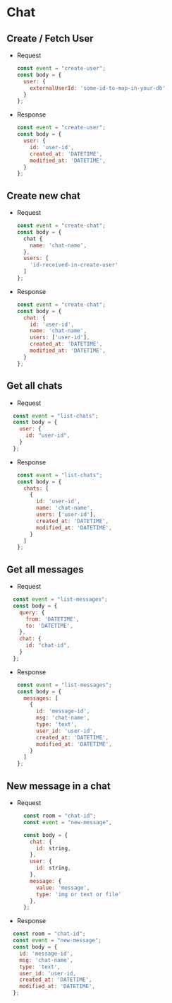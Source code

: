 # Chat

## Create / Fetch User

- Request

  ```js
  const event = "create-user";
  const body = {
    user: {
      externalUserId: 'some-id-to-map-in-your-db'
    }
  };
  ```

- Response

  ```js
  const event = "create-user";
  const body = {
    user: {
      id: 'user-id',
      created_at: 'DATETIME',
      modified_at: 'DATETIME',
    }
  };
  ```

## Create new chat

- Request

  ```js
  const event = "create-chat";
  const body = {
    chat {
      name: 'chat-name',
    },
    users: [
      'id-received-in-create-user'
    ]
  };
  ```

- Response

  ```js
  const event = "create-chat";
  const body = {
    chat: {
      id: 'user-id',
      name: 'chat-name',
      users: ['user-id'],
      created_at: 'DATETIME',
      modified_at: 'DATETIME',
    }
  };
  ```

## Get all chats

- Request

```js
  const event = "list-chats";
  const body = {
    user: {
      id: "user-id",
    }
  };
```

- Response

  ```js
  const event = "list-chats";
  const body = {
    chats: [
      {
        id: 'user-id',
        name: 'chat-name',
        users: ['user-id'],
        created_at: 'DATETIME',
        modified_at: 'DATETIME',
      }
    ]
  };
  ```

## Get all messages

- Request

```js
  const event = "list-messages";
  const body = {
    query: {
      from: 'DATETIME',
      to: 'DATETIME',
    },
    chat: {
      id: "chat-id",
    }
  };
```

- Response

  ```js
  const event = "list-messages";
  const body = {
    messages: [
      {
        id: 'message-id',
        msg: 'chat-name',
        type: 'text',
        user_id: 'user-id',
        created_at: 'DATETIME',
        modified_at: 'DATETIME',
      }
    ]
  };
  ```

## New message in a chat

- Request

  ```js
    const room = "chat-id";
    const event = "new-message",

    const body = {
      chat: {
        id: string,
      },
      user: {
        id: string,
      },
      message: {
        value: 'message',
        type: 'img or text or file'
      },
    };
  ```

- Response

```js
  const room = "chat-id";
  const event = "new-message";
  const body = {
    id: 'message-id',
    msg: 'chat-name',
    type: 'text',
    user_id: 'user-id,
    created_at: 'DATETIME',
    modified_at: 'DATETIME',
  };
```
